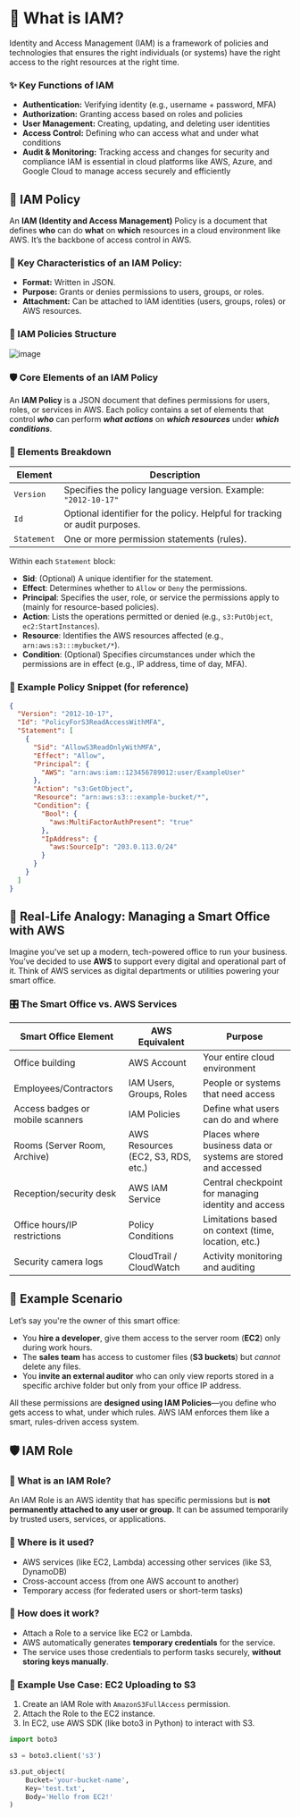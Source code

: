 # 🔐 What is IAM?
Identity and Access Management (IAM) is a framework of policies and technologies that ensures the right individuals (or systems) have the right access to the right resources at the right time.
### ✨ Key Functions of IAM
* **Authentication:** Verifying identity (e.g., username + password, MFA)
* **Authorization:** Granting access based on roles and policies
* **User Management:** Creating, updating, and deleting user identities
* **Access Control:** Defining who can access what and under what conditions
* **Audit & Monitoring:** Tracking access and changes for security and compliance
IAM is essential in cloud platforms like AWS, Azure, and Google Cloud to manage access securely and efficiently

## 📝 IAM Policy
An **IAM (Identity and Access Management)** Policy is a document that defines **who** can do **what** on **which** resources in a cloud environment like AWS. It’s the backbone of access control in AWS.
### 🧾 Key Characteristics of an IAM Policy:
* **Format:** Written in JSON.
* **Purpose:** Grants or denies permissions to users, groups, or roles.
* **Attachment:** Can be attached to IAM identities (users, groups, roles) or AWS resources.


### 🧱 IAM Policies Structure
![image](https://github.com/user-attachments/assets/bfc93d82-5447-4224-b2a9-f26546a89c82)
### 🛡️ Core Elements of an IAM Policy
An **IAM Policy** is a JSON document that defines permissions for users, roles, or services in AWS. Each policy contains a set of elements that control ***who*** can perform ***what actions*** on ***which resources*** under ***which conditions***.

### 🧩 Elements Breakdown

| Element     | Description                                                                 |
|-------------|-----------------------------------------------------------------------------|
| `Version`   | Specifies the policy language version. Example: `"2012-10-17"`              |
| `Id`        | Optional identifier for the policy. Helpful for tracking or audit purposes. |
| `Statement` | One or more permission statements (rules).                                  |

Within each `Statement` block:

- **Sid**: (Optional) A unique identifier for the statement.
- **Effect**: Determines whether to `Allow` or `Deny` the permissions.
- **Principal**: Specifies the user, role, or service the permissions apply to (mainly for resource-based policies).
- **Action**: Lists the operations permitted or denied (e.g., `s3:PutObject`, `ec2:StartInstances`).
- **Resource**: Identifies the AWS resources affected (e.g., `arn:aws:s3:::mybucket/*`).
- **Condition**: (Optional) Specifies circumstances under which the permissions are in effect (e.g., IP address, time of day, MFA).

### 📌 Example Policy Snippet (for reference)

```json
{
  "Version": "2012-10-17",
  "Id": "PolicyForS3ReadAccessWithMFA",
  "Statement": [
    {
      "Sid": "AllowS3ReadOnlyWithMFA",
      "Effect": "Allow",
      "Principal": {
        "AWS": "arn:aws:iam::123456789012:user/ExampleUser"
      },
      "Action": "s3:GetObject",
      "Resource": "arn:aws:s3:::example-bucket/*",
      "Condition": {
        "Bool": {
          "aws:MultiFactorAuthPresent": "true"
        },
        "IpAddress": {
          "aws:SourceIp": "203.0.113.0/24"
        }
      }
    }
  ]
}

```

## 🏢 Real-Life Analogy: Managing a Smart Office with AWS

Imagine you've set up a modern, tech-powered office to run your business. You’ve decided to use **AWS** to support every digital and operational part of it. Think of AWS services as digital departments or utilities powering your smart office.
### 🎛️ The Smart Office vs. AWS Services

| Smart Office Element             | AWS Equivalent                          | Purpose                                                             |
|----------------------------------|------------------------------------------|---------------------------------------------------------------------|
| Office building                  | AWS Account                              | Your entire cloud environment                                       |
| Employees/Contractors            | IAM Users, Groups, Roles                 | People or systems that need access                                  |
| Access badges or mobile scanners | IAM Policies                             | Define what users can do and where                                  |
| Rooms (Server Room, Archive)     | AWS Resources (EC2, S3, RDS, etc.)       | Places where business data or systems are stored and accessed       |
| Reception/security desk          | AWS IAM Service                          | Central checkpoint for managing identity and access                 |
| Office hours/IP restrictions     | Policy Conditions                        | Limitations based on context (time, location, etc.)                 |
| Security camera logs             | CloudTrail / CloudWatch                  | Activity monitoring and auditing                                    |

## 📘 Example Scenario

Let’s say you're the owner of this smart office:
- You **hire a developer**, give them access to the server room (**EC2**) only during work hours.
- The **sales team** has access to customer files (**S3 buckets**) but *cannot* delete any files.
- You **invite an external auditor** who can only view reports stored in a specific archive folder but only from your office IP address.

All these permissions are **designed using IAM Policies**—you define who gets access to what, under which rules. AWS IAM enforces them like a smart, rules-driven access system.

## 🛡️ IAM Role

### 🔹 What is an IAM Role?
An IAM Role is an AWS identity that has specific permissions but is **not permanently attached to any user or group**. It can be assumed temporarily by trusted users, services, or applications.

### 🔹 Where is it used?
- AWS services (like EC2, Lambda) accessing other services (like S3, DynamoDB)
- Cross-account access (from one AWS account to another)
- Temporary access (for federated users or short-term tasks)

### 🔹 How does it work?
- Attach a Role to a service like EC2 or Lambda.
- AWS automatically generates **temporary credentials** for the service.
- The service uses those credentials to perform tasks securely, **without storing keys manually**.

### 🔹 Example Use Case: EC2 Uploading to S3
1. Create an IAM Role with `AmazonS3FullAccess` permission.
2. Attach the Role to the EC2 instance.
3. In EC2, use AWS SDK (like boto3 in Python) to interact with S3.

```python
import boto3

s3 = boto3.client('s3')

s3.put_object(
    Bucket='your-bucket-name',
    Key='test.txt',
    Body='Hello from EC2!'
)
```


